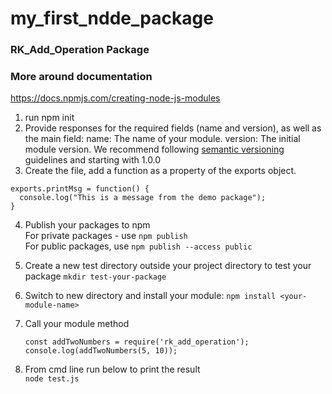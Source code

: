 # my_first_ndde_package
### RK_Add_Operation Package

### More around documentation

https://docs.npmjs.com/creating-node-js-modules


1. run npm init
2. Provide responses for the required fields (name and version), as well as the main field:
name: The name of your module.
version: The initial module version. We recommend following [semantic versioning](https://docs.npmjs.com/about-semantic-versioning) guidelines and starting with 1.0.0
3. Create the file, add a function as a property of the exports object.

```
exports.printMsg = function() {
  console.log("This is a message from the demo package");
}
```

4. Publish your packages to npm <br/>
    For private packages - use `npm publish` <br />
    For public packages, use `npm publish --access public`

5. Create a new test directory outside your project directory to test your package
`mkdir test-your-package`

6. Switch to new directory and install your module:
    `npm install <your-module-name>`
7. Call your module method
    ```
    const addTwoNumbers = require('rk_add_operation');
    console.log(addTwoNumbers(5, 10));
    ```
8. From cmd line run below to print the result <br />
    `node test.js`